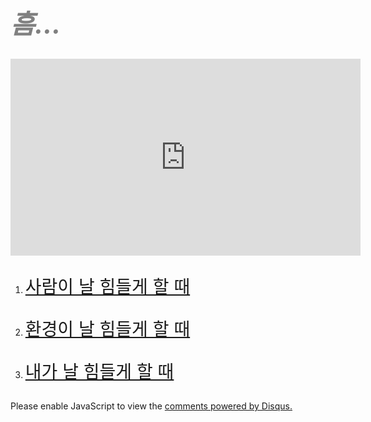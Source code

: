 <!doctype html>
<html>
<head>
  <title>힘들 때마다 펼쳐보는 백과사전</title>
  <meta charset="utf-8">
<body>
  <h1 style="font-size:300%; color:grey;"><i>흠...</i></h1>
  <p>
    <iframe width="560" height="315" src="https://www.youtube.com/embed/wpUiN5hBnyc" title="YouTube video player" frameborder="0" allow="accelerometer; autoplay; clipboard-write; encrypted-media; gyroscope; picture-in-picture" allowfullscreen></iframe>
  </p>
  <ol>
  <li><p style="font-size:200%;"><a href="HelpMe2.html" target="_self" title="게츠비">사람이 날 힘들게 할 때</a></p>
  <li><p style="font-size:200%;"><a href="HelpMe3.html" target="_self" title="적응">환경이 날 힘들게 할 때</a></p>
  <li><p style="font-size:200%;"><a href="HelpMe4.html" target="_self" title="알아차림">내가 날 힘들게 할 때</a></p>
  </ol>
  <p>
   <div id="disqus_thread"></div>
<script>
    /**
    *  RECOMMENDED CONFIGURATION VARIABLES: EDIT AND UNCOMMENT THE SECTION BELOW TO INSERT DYNAMIC VALUES FROM YOUR PLATFORM OR CMS.
    *  LEARN WHY DEFINING THESE VARIABLES IS IMPORTANT: https://disqus.com/admin/universalcode/#configuration-variables    */
    /*
    var disqus_config = function () {
    this.page.url = PAGE_URL;  // Replace PAGE_URL with your page's canonical URL variable
    this.page.identifier = PAGE_IDENTIFIER; // Replace PAGE_IDENTIFIER with your page's unique identifier variable
    };
    */
    (function() { // DON'T EDIT BELOW THIS LINE
    var d = document, s = d.createElement('script');
    s.src = 'https://frustration-1.disqus.com/embed.js';
    s.setAttribute('data-timestamp', +new Date());
    (d.head || d.body).appendChild(s);
    })();
</script>
<noscript>Please enable JavaScript to view the <a href="https://disqus.com/?ref_noscript">comments powered by Disqus.</a></noscript>
  </p>
</body>
</html>
